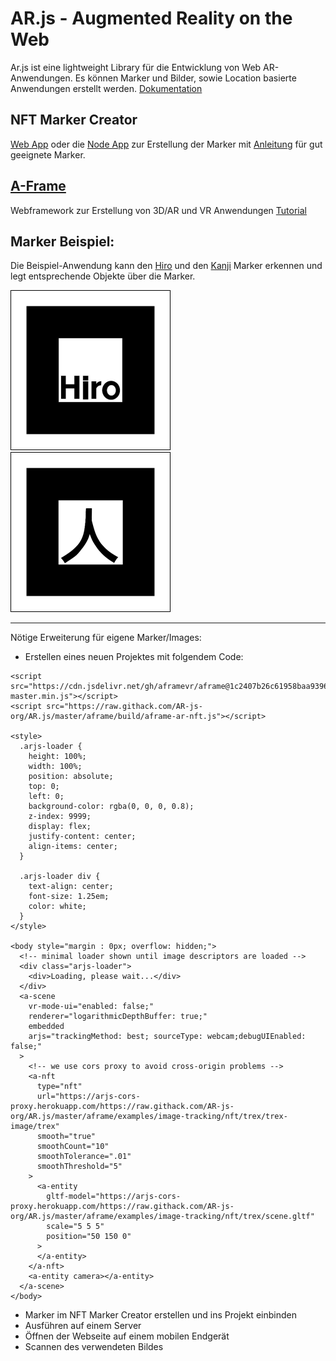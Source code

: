 # AR.js - Augmented Reality on the Web

Ar.js ist eine lightweight Library für die Entwicklung von Web AR-Anwendungen.
Es können Marker und Bilder, sowie Location basierte Anwendungen erstellt werden.
[Dokumentation](https://ar-js-org.github.io/AR.js-Docs/)

## NFT Marker Creator
[Web App](https://carnaux.github.io/NFT-Marker-Creator/) oder die [Node App](https://github.com/Carnaux/NFT-Marker-Creator) zur Erstellung der Marker mit [Anleitung](https://github.com/Carnaux/NFT-Marker-Creator/wiki/Creating-good-markers) für gut geeignete Marker.

## [A-Frame](https://aframe.io/)
Webframework zur Erstellung von 3D/AR und VR Anwendungen
[Tutorial](https://aframe.io/docs/1.0.0/guides/building-a-basic-scene.html)


## Marker Beispiel:

Die Beispiel-Anwendung kann den [Hiro](https://github.com/artoolkit/ARToolKit5/blob/master/doc/patterns/Hiro%20pattern.pdf) und den [Kanji](https://github.com/artoolkit/ARToolKit5/blob/master/doc/patterns/Kanji%20pattern.pdf) Marker erkennen und legt entsprechende Objekte über die Marker.

<img src="https://raw.githubusercontent.com/saspengler/markerReco/master/marker/hiro.png" width="256"> <img src="https://raw.githubusercontent.com/saspengler/markerReco/master/marker/kanji.png" width="256">


*** 

Nötige Erweiterung für eigene Marker/Images:

* Erstellen eines neuen Projektes mit folgendem Code:

```
<script src="https://cdn.jsdelivr.net/gh/aframevr/aframe@1c2407b26c61958baa93967b5412487cd94b290b/dist/aframe-master.min.js"></script>
<script src="https://raw.githack.com/AR-js-org/AR.js/master/aframe/build/aframe-ar-nft.js"></script>

<style>
  .arjs-loader {
    height: 100%;
    width: 100%;
    position: absolute;
    top: 0;
    left: 0;
    background-color: rgba(0, 0, 0, 0.8);
    z-index: 9999;
    display: flex;
    justify-content: center;
    align-items: center;
  }

  .arjs-loader div {
    text-align: center;
    font-size: 1.25em;
    color: white;
  }
</style>

<body style="margin : 0px; overflow: hidden;">
  <!-- minimal loader shown until image descriptors are loaded -->
  <div class="arjs-loader">
    <div>Loading, please wait...</div>
  </div>
  <a-scene
    vr-mode-ui="enabled: false;"
    renderer="logarithmicDepthBuffer: true;"
    embedded
    arjs="trackingMethod: best; sourceType: webcam;debugUIEnabled: false;"
  >
    <!-- we use cors proxy to avoid cross-origin problems -->
    <a-nft
      type="nft"
      url="https://arjs-cors-proxy.herokuapp.com/https://raw.githack.com/AR-js-org/AR.js/master/aframe/examples/image-tracking/nft/trex/trex-image/trex"
      smooth="true"
      smoothCount="10"
      smoothTolerance=".01"
      smoothThreshold="5"
    >
      <a-entity
        gltf-model="https://arjs-cors-proxy.herokuapp.com/https://raw.githack.com/AR-js-org/AR.js/master/aframe/examples/image-tracking/nft/trex/scene.gltf"
        scale="5 5 5"
        position="50 150 0"
      >
      </a-entity>
    </a-nft>
    <a-entity camera></a-entity>
  </a-scene>
</body>
```

* Marker im NFT Marker Creator erstellen und ins Projekt einbinden
* Ausführen auf einem Server
* Öffnen der Webseite auf einem mobilen Endgerät
* Scannen des verwendeten Bildes
